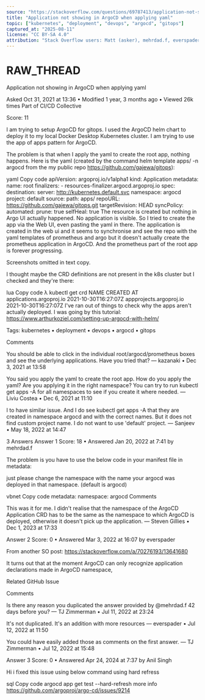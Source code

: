 ```yaml
---
source: "https://stackoverflow.com/questions/69787413/application-not-showing-in-argocd-when-applying-yaml"
title: "Application not showing in ArgoCD when applying yaml"
topic: ["kubernetes", "deployment", "devops", "argocd", "gitops"]
captured_at: "2025-08-11"
license: "CC BY-SA 4.0"
attribution: "Stack Overflow users: Matt (asker), mehrdad.f, everspader, Anil Singh"
---
```


# RAW_THREAD

Application not showing in ArgoCD when applying yaml

Asked Oct 31, 2021 at 13:36 • Modified 1 year, 3 months ago • Viewed 26k times
Part of CI/CD Collective

Score: 11

I am trying to setup ArgoCD for gitops. I used the ArgoCD helm chart to deploy it to my local Docker Desktop Kubernetes cluster. I am trying to use the app of apps pattern for ArgoCD.

The problem is that when I apply the yaml to create the root app, nothing happens. Here is the yaml (created by the command helm template apps/ -n argocd from the my public repo https://github.com/gajewa/gitops):

yaml
Copy code
apiVersion: argoproj.io/v1alpha1
kind: Application
metadata:
  name: root
  finalizers:
    - resources-finalizer.argocd.argoproj.io
spec:
  destination:
    server: http://kubernetes.default.svc
    namespace: argocd
  project: default
  source:
    path: apps/
    repoURL: https://github.com/gajewa/gitops.git
    targetRevision: HEAD
  syncPolicy:
    automated:
      prune: true
      selfHeal: true
The resource is created but nothing in Argo UI actually happened. No application is visible. So I tried to create the app via the Web UI, even pasting the yaml in there. The application is created in the web ui and it seems to synchronise and see the repo with the yaml templates of prometheus and argo but it doesn't actually create the prometheus application in ArgoCD. And the prometheus part of the root app is forever progressing.

Screenshots omitted in text copy.

I thought maybe the CRD definitions are not present in the k8s cluster but I checked and they're there:

lua
Copy code
λ kubectl get crd
NAME                       CREATED AT
applications.argoproj.io   2021-10-30T16:27:07Z
appprojects.argoproj.io    2021-10-30T16:27:07Z
I've ran out of things to check why the apps aren't actually deployed. I was going by this tutorial: https://www.arthurkoziel.com/setting-up-argocd-with-helm/

Tags: kubernetes • deployment • devops • argocd • gitops

Comments

You should be able to click in the individual root/argocd/prometheus boxes and see the underlying applications. Have you tried that? — kazanaki • Dec 3, 2021 at 13:58

You said you apply the yaml to create the root app. How do you apply the yaml? Are you applying it in the right namespace? You can try to run kubectl get apps -A for all namespaces to see if you create it where needed. — Liviu Costea • Dec 6, 2021 at 11:10

I to have similar issue. And I do see kubectl get apps -A that they are created in namespace argocd and with the correct names. But it does not find custom project name. I do not want to use 'default' project. — Sanjeev • May 18, 2022 at 14:47

3 Answers
Answer 1
Score: 18 • Answered Jan 20, 2022 at 7:41 by mehrdad.f

The problem is you have to use the below code in your manifest file in metadata:

just please change the namespace with the name your argocd was deployed in that namespace. (default is argocd)

vbnet
Copy code
metadata:
  namespace: argocd
Comments

This was it for me. I didn't realise that the namespace of the ArgoCD Application CRD has to be the same as the namespace to which ArgoCD is deployed, otherwise it doesn't pick up the application. — Steven Gillies • Dec 1, 2023 at 17:33

Answer 2
Score: 0 • Answered Mar 3, 2022 at 16:07 by everspader

From another SO post: https://stackoverflow.com/a/70276193/13641680

It turns out that at the moment ArgoCD can only recognize application declarations made in ArgoCD namespace,

Related GitHub Issue

Comments

Is there any reason you duplicated the answer provided by @mehrdad.f 42 days before you? — TJ Zimmerman • Jul 11, 2022 at 23:24

It's not duplicated. It's an addition with more resources — everspader • Jul 12, 2022 at 11:50

You could have easily added those as comments on the first answer. — TJ Zimmerman • Jul 12, 2022 at 15:48

Answer 3
Score: 0 • Answered Apr 24, 2024 at 7:37 by Anil Singh

Hi i fixed this issue using below command using hard refress

sql
Copy code
argocd app get test --hard-refresh
more info https://github.com/argoproj/argo-cd/issues/9214